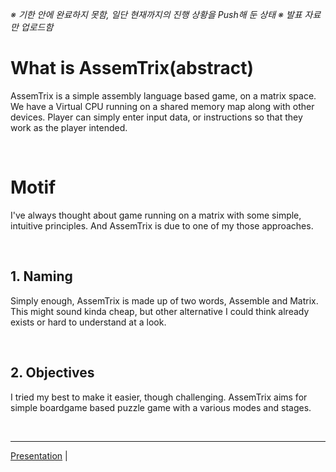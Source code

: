 *※ 기한 안에 완료하지 못함, 일단 현재까지의 진행 상황을 Push해 둔 상태*
*※ 발표 자료만 업로드함*

# What is AssemTrix(abstract)
AssemTrix is a simple assembly language based game, on a matrix space. We have a Virtual CPU running on a shared memory map along with other devices. 
Player can simply enter input data, or instructions so that they work as the player intended.

&nbsp;
# Motif
I've always thought about game running on a matrix with some simple, intuitive principles. And AssemTrix is due to one of my those approaches.

&nbsp;
## 1. Naming
Simply enough, AssemTrix is made up of two words, Assemble and Matrix. This might sound kinda cheap, but other alternative I could think already exists or hard to understand at a look.

&nbsp;
## 2. Objectives
I tried my best to make it easier, though challenging. AssemTrix aims for simple boardgame based puzzle game with a various modes and stages. 

&nbsp;

-----
[Presentation](https://drive.google.com/file/d/1OzV02lnXgT18F3SuKaCFdCGgzEfpEZEF/view?usp=sharing) |



